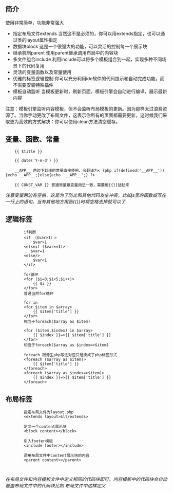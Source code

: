 ## 简介
使用非常简单，功能非常强大
- 指定布局文件extends  当然这不是必须的，你可以用extends指定，也可以通过类的layout属性指定
- 数据块block  这是一个很强大的功能，可以灵活的控制每一个展示块
- 继承机制parent  使用parent继承调用布局中的内容块
- 多文件组合include  利用include可以将多个模板组合到一起，实现多种不同场景下的代码复用
- 灵活的变量函数以及常量使用
- 优雅的标签逻辑控制 你可以充分利用ide软件的代码提示和自动完成功能，而不需要安装特殊插件
- 模板自动监听 当模板更新时，刷新页面，模板引擎会自动进行编译，展示最新内容

注意：模板引擎监听内容模板，但不会监听布局模板的更新。因为那样太过浪费资源了。当你手动更改了布局文件，这表示你所有的页面都需要更新，这时候我们采取更为高效的方式解决：你可以使用clean方法清空缓存。

## 变量、函数、常量

```
    {{ $title }}

    {{ date('Y-m-d') }}

    __APP__ 两边下划线的常量直接使用，会翻译为< ?php if(defined('__APP__')){echo __APP__;}else{echo '__APP__';} ?>

    {{ CONST_VAR }} 普通常量跟变量用法一致，需要用{{}}括起来
```
*注意变量两边有空格，这是为了防止和其他代码发生冲突，比如js里的函数或写在一行上的语句。当有其他地方用到{{}}时将空格去掉就可以了*

## 逻辑标签
```
        if判断
        <if （$var>1）>
            $var>1
        <elseif ($var==1)>
           $var=1
        <else/>
            $var<1
        </if>

        for循环
        <for ($i=0;$i<5;$i++)>
            {{ $i }}
        </for>
        普通当然for循环

        for in
        <for $item in $array>
            {{ $item['title'] }}
        </for>
        相当于foreach($array as $item)

        <for ($item,$index) in $array>
            {{ $index }}=>{{ $item['title'] }}
        </for>
        相当于foreach($array as $index=>$item)

        foreach 跟源生php写法对应只是换成了php标签形式
        <foreach ($array as $item)>
            {{ $item['title'] }}
        </foreach>
        <foreach ($array as $index=>$item)>
            {{ $index }}=>{{ $item['title'] }}
        </foreach>
```

## 布局标签
```
        指定布局文件为layout.php
        <extends layout>&lt/extends>

        定义一个content展示块
        <block content></block>

        引入footer模板
        <include footer></include>

        调用布局文件中content展示块的内容
        <parent content></parent>

        
```
*在布局文件和内容模板文件中定义相同的代码块即可。内容模板中的代码块会自动覆盖布局文件中的代码块比如
         布局文件中这样定义*
